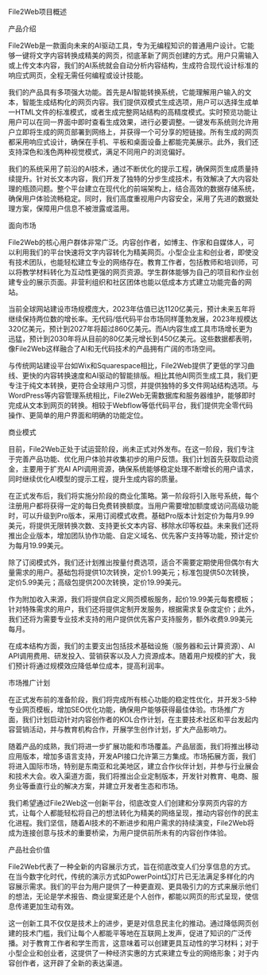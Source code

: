File2Web项目概述

产品介绍

File2Web是一款面向未来的AI驱动工具，专为无编程知识的普通用户设计。它能够一键将文字内容转换成精美的网页，彻底革新了网页创建的方式。用户只需输入或上传文本内容，我们的AI系统就会自动分析内容结构，生成符合现代设计标准的响应式网页，全程无需任何编程或设计技能。

我们的产品具有多项强大功能。首先是AI智能转换系统，它能理解用户输入的文本，智能生成结构化的网页内容。我们提供双模式生成选项，用户可以选择生成单一HTML文件的标准模式，或者生成完整网站结构的高精度模式。实时预览功能让用户可以在同一界面中即时查看生成效果，进行必要调整。一键发布系统则允许用户立即将生成的网页部署到网络上，并获得一个可分享的短链接。所有生成的网页都采用响应式设计，确保在手机、平板和桌面设备上都能完美展示。此外，我们还支持深色和浅色两种视觉模式，满足不同用户的浏览偏好。

我们的系统采用了前沿的AI技术，通过不断优化的提示工程，确保网页生成质量持续提升。针对长文本内容，我们开发了独特的分步生成技术，有效解决了大内容处理的瓶颈问题。整个平台建立在现代化的前端架构上，结合高效的数据存储系统，确保用户体验流畅稳定。同时，我们高度重视用户内容安全，采用了先进的数据处理方案，保障用户信息不被泄露或滥用。

面向市场

File2Web的核心用户群体非常广泛。内容创作者，如博主、作家和自媒体人，可以利用我们的平台快速将文字内容转化为精美网页。小型企业主和创业者，即使没有技术团队，也能轻松建立专业的网络存在。教育工作者，包括教师和培训师，可以将教学材料转化为互动性更强的网页资源。学生群体能够为自己的项目和作业创建专业的展示页面。非营利组织和社区团体也能以低成本方式建立功能完备的网站。

当前全球网站建设市场规模庞大，2023年估值已达1120亿美元，预计未来五年将继续保持两位数的增长率。无代码/低代码平台市场同样蓬勃发展，2023年规模达320亿美元，预计到2027年将超过860亿美元。而AI内容生成工具市场增长更为迅猛，预计到2030年将从目前的80亿美元增长到450亿美元。这些数据都表明，像File2Web这样融合了AI和无代码技术的产品拥有广阔的市场空间。

与传统网站建设平台如Wix和Squarespace相比，File2Web提供了更低的学习曲线、更快的内容转换速度和AI驱动的智能排版。相比其他AI网页生成工具，我们更专注于纯文本转换，更符合全球用户习惯，并提供独特的多文件网站结构选项。与WordPress等内容管理系统相比，File2Web无需数据库和服务器维护，能够即时完成从文本到网页的转换。相较于Webflow等低代码平台，我们提供完全零代码操作、更简单的用户界面和明确的功能定位。

商业模式

目前，File2Web正处于试运营阶段，尚未正式对外发布。在这一阶段，我们专注于完善产品功能、优化用户体验并收集初步的用户反馈。我们计划首先获取启动资金，主要用于扩充AI API调用资源，确保系统能够稳定处理不断增长的用户请求，同时继续优化AI模型的提示工程，提升生成内容的质量。

在正式发布后，我们将实施分阶段的商业化策略。第一阶段将引入账号系统，每个注册用户都将获得一定的每日免费转换额度。当用户需要增加额度或访问高级功能时，可以升级到Pro版本，采用订阅模式收费。基础Pro版本计划定价为每月9.99美元，将提供无限转换次数、支持更长文本内容、移除水印等权益。未来我们还将推出企业版本，增加团队协作功能、自定义域名、优先客户支持等功能，预计定价为每月19.99美元。

除了订阅模式外，我们还计划推出按量付费选项，适合不需要定期使用但偶尔有大量需求的用户。基础包将提供10次转换，定价1.99美元；标准包提供50次转换，定价5.99美元；高级包提供200次转换，定价19.99美元。

作为附加收入来源，我们将提供自定义网页模板服务，起价19.99美元每套模板；针对特殊需求的用户，我们还将提供定制开发服务，根据需求复杂度定价；此外，我们还将为需要专业技术支持的用户提供优先客户支持服务，额外收费9.99美元每月。

在成本结构方面，我们的主要支出包括技术基础设施（服务器和云计算资源）、AI API调用费用、研发投入、营销获客以及人力资源成本。随着用户规模的扩大，我们预计将通过规模效应降低单位成本，提高利润率。

市场推广计划

在正式发布前的准备阶段，我们将完成所有核心功能的稳定性优化，并开发3-5种专业网页模板，增加SEO优化功能，确保用户能够获得最佳体验。市场推广方面，我们计划启动针对内容创作者的KOL合作计划，在主要技术社区和平台发起内容营销活动，并与教育机构合作，开展学生创作计划，扩大产品影响力。

随着产品的成熟，我们将进一步扩展功能和市场覆盖。产品层面，我们将推出移动应用版本，增加多语言支持，开发API接口允许第三方集成。市场拓展方面，我们将进入国际市场，特别是东南亚和北美地区，建立合作伙伴计划，并参与行业展会和技术大会。收入渠道方面，我们将推出企业定制版本，开发针对教育、电商、服务业等垂直行业的解决方案，并建立开发者生态和市场。

我们希望通过File2Web这一创新平台，彻底改变人们创建和分享网页内容的方式，让每个人都能轻松将自己的想法转化为精美的网络呈现，推动内容创作的民主化进程。我们坚信，随着AI技术的不断进步和用户需求的持续演变，File2Web将成为连接创意与技术的重要桥梁，为用户提供前所未有的内容创作体验。

产品社会价值

File2Web代表了一种全新的内容展示方式，旨在彻底改变人们分享信息的方式。在当今数字化时代，传统的演示方式如PowerPoint幻灯片已无法满足多样化的内容展示需求。我们的平台为用户提供了一种更直观、更具吸引力的方式来展示他们的想法，无论是学术报告、商业提案还是个人创作，都能以网页的形式呈现，使信息传递更加生动有效。

这一创新工具不仅仅是技术上的进步，更是对信息民主化的推动。通过降低网页创建的技术门槛，我们让每个人都能平等地在互联网上发声，促进了知识的广泛传播。对于教育工作者和学生而言，这意味着可以创建更具互动性的学习材料；对于小型企业和创业者，这提供了一种经济实惠的方式来建立专业的网络形象；对于内容创作者，这开辟了全新的表达渠道。